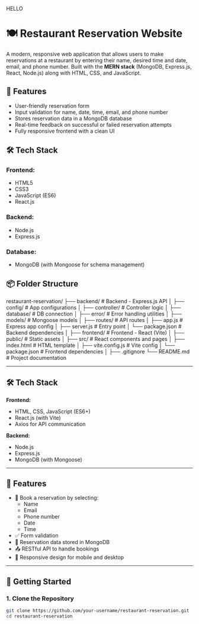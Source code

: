 HELLO
# 🍽️ Restaurant Reservation Website

A modern, responsive web application that allows users to make reservations at a restaurant by entering their name, desired time and date, email, and phone number. Built with the **MERN stack** (MongoDB, Express.js, React, Node.js) along with HTML, CSS, and JavaScript.

## 🚀 Features

- User-friendly reservation form
- Input validation for name, date, time, email, and phone number
- Stores reservation data in a MongoDB database
- Real-time feedback on successful or failed reservation attempts
- Fully responsive frontend with a clean UI

## 🛠️ Tech Stack

### Frontend:
- HTML5
- CSS3
- JavaScript (ES6)
- React.js

### Backend:
- Node.js
- Express.js

### Database:
- MongoDB (with Mongoose for schema management)

## 📦 Folder Structure

restaurant-reservation/
├── backend/ # Backend - Express.js API
│ ├── config/ # App configurations
│ ├── controller/ # Controller logic
│ ├── database/ # DB connection
│ ├── error/ # Error handling utilities
│ ├── models/ # Mongoose models
│ ├── routes/ # API routes
│ ├── app.js # Express app config
│ ├── server.js # Entry point
│ └── package.json # Backend dependencies
│
├── frontend/ # Frontend - React (Vite)
│ ├── public/ # Static assets
│ ├── src/ # React components and pages
│ ├── index.html # HTML template
│ ├── vite.config.js # Vite config
│ └── package.json # Frontend dependencies
│
├── .gitignore
└── README.md # Project documentation


---

## 🛠️ Tech Stack

**Frontend:**
- HTML, CSS, JavaScript (ES6+)
- React.js (with Vite)
- Axios for API communication

**Backend:**
- Node.js
- Express.js
- MongoDB (with Mongoose)

---

## 🧾 Features

- 📅 Book a reservation by selecting:
  - Name
  - Email
  - Phone number
  - Date
  - Time
- ✅ Form validation
- 💾 Reservation data stored in MongoDB
- 📤 RESTful API to handle bookings
- 📱 Responsive design for mobile and desktop

---

## 🚀 Getting Started

### 1. Clone the Repository

```bash
git clone https://github.com/your-username/restaurant-reservation.git
cd restaurant-reservation



